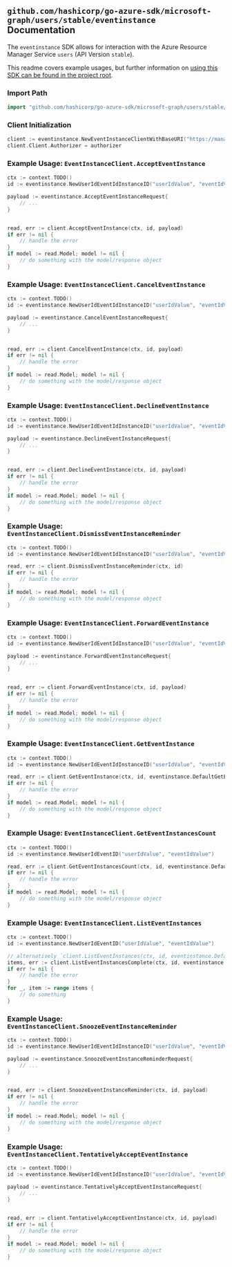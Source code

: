 
## `github.com/hashicorp/go-azure-sdk/microsoft-graph/users/stable/eventinstance` Documentation

The `eventinstance` SDK allows for interaction with the Azure Resource Manager Service `users` (API Version `stable`).

This readme covers example usages, but further information on [using this SDK can be found in the project root](https://github.com/hashicorp/go-azure-sdk/tree/main/docs).

### Import Path

```go
import "github.com/hashicorp/go-azure-sdk/microsoft-graph/users/stable/eventinstance"
```


### Client Initialization

```go
client := eventinstance.NewEventInstanceClientWithBaseURI("https://management.azure.com")
client.Client.Authorizer = authorizer
```


### Example Usage: `EventInstanceClient.AcceptEventInstance`

```go
ctx := context.TODO()
id := eventinstance.NewUserIdEventIdInstanceID("userIdValue", "eventIdValue", "eventId1Value")

payload := eventinstance.AcceptEventInstanceRequest{
	// ...
}


read, err := client.AcceptEventInstance(ctx, id, payload)
if err != nil {
	// handle the error
}
if model := read.Model; model != nil {
	// do something with the model/response object
}
```


### Example Usage: `EventInstanceClient.CancelEventInstance`

```go
ctx := context.TODO()
id := eventinstance.NewUserIdEventIdInstanceID("userIdValue", "eventIdValue", "eventId1Value")

payload := eventinstance.CancelEventInstanceRequest{
	// ...
}


read, err := client.CancelEventInstance(ctx, id, payload)
if err != nil {
	// handle the error
}
if model := read.Model; model != nil {
	// do something with the model/response object
}
```


### Example Usage: `EventInstanceClient.DeclineEventInstance`

```go
ctx := context.TODO()
id := eventinstance.NewUserIdEventIdInstanceID("userIdValue", "eventIdValue", "eventId1Value")

payload := eventinstance.DeclineEventInstanceRequest{
	// ...
}


read, err := client.DeclineEventInstance(ctx, id, payload)
if err != nil {
	// handle the error
}
if model := read.Model; model != nil {
	// do something with the model/response object
}
```


### Example Usage: `EventInstanceClient.DismissEventInstanceReminder`

```go
ctx := context.TODO()
id := eventinstance.NewUserIdEventIdInstanceID("userIdValue", "eventIdValue", "eventId1Value")

read, err := client.DismissEventInstanceReminder(ctx, id)
if err != nil {
	// handle the error
}
if model := read.Model; model != nil {
	// do something with the model/response object
}
```


### Example Usage: `EventInstanceClient.ForwardEventInstance`

```go
ctx := context.TODO()
id := eventinstance.NewUserIdEventIdInstanceID("userIdValue", "eventIdValue", "eventId1Value")

payload := eventinstance.ForwardEventInstanceRequest{
	// ...
}


read, err := client.ForwardEventInstance(ctx, id, payload)
if err != nil {
	// handle the error
}
if model := read.Model; model != nil {
	// do something with the model/response object
}
```


### Example Usage: `EventInstanceClient.GetEventInstance`

```go
ctx := context.TODO()
id := eventinstance.NewUserIdEventIdInstanceID("userIdValue", "eventIdValue", "eventId1Value")

read, err := client.GetEventInstance(ctx, id, eventinstance.DefaultGetEventInstanceOperationOptions())
if err != nil {
	// handle the error
}
if model := read.Model; model != nil {
	// do something with the model/response object
}
```


### Example Usage: `EventInstanceClient.GetEventInstancesCount`

```go
ctx := context.TODO()
id := eventinstance.NewUserIdEventID("userIdValue", "eventIdValue")

read, err := client.GetEventInstancesCount(ctx, id, eventinstance.DefaultGetEventInstancesCountOperationOptions())
if err != nil {
	// handle the error
}
if model := read.Model; model != nil {
	// do something with the model/response object
}
```


### Example Usage: `EventInstanceClient.ListEventInstances`

```go
ctx := context.TODO()
id := eventinstance.NewUserIdEventID("userIdValue", "eventIdValue")

// alternatively `client.ListEventInstances(ctx, id, eventinstance.DefaultListEventInstancesOperationOptions())` can be used to do batched pagination
items, err := client.ListEventInstancesComplete(ctx, id, eventinstance.DefaultListEventInstancesOperationOptions())
if err != nil {
	// handle the error
}
for _, item := range items {
	// do something
}
```


### Example Usage: `EventInstanceClient.SnoozeEventInstanceReminder`

```go
ctx := context.TODO()
id := eventinstance.NewUserIdEventIdInstanceID("userIdValue", "eventIdValue", "eventId1Value")

payload := eventinstance.SnoozeEventInstanceReminderRequest{
	// ...
}


read, err := client.SnoozeEventInstanceReminder(ctx, id, payload)
if err != nil {
	// handle the error
}
if model := read.Model; model != nil {
	// do something with the model/response object
}
```


### Example Usage: `EventInstanceClient.TentativelyAcceptEventInstance`

```go
ctx := context.TODO()
id := eventinstance.NewUserIdEventIdInstanceID("userIdValue", "eventIdValue", "eventId1Value")

payload := eventinstance.TentativelyAcceptEventInstanceRequest{
	// ...
}


read, err := client.TentativelyAcceptEventInstance(ctx, id, payload)
if err != nil {
	// handle the error
}
if model := read.Model; model != nil {
	// do something with the model/response object
}
```
